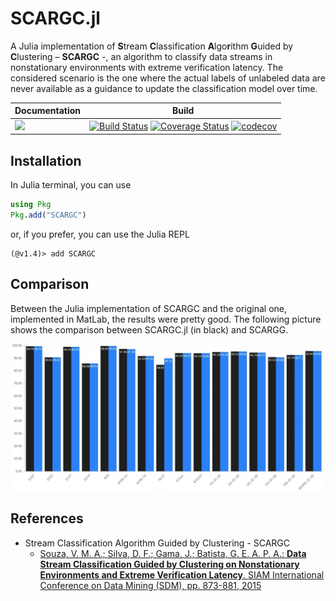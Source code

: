 # SCARGC.jl

A Julia implementation of **S**tream **C**lassification **A**lgo**r**ithm **G**uided by **C**lustering – **SCARGC** -, an algorithm to classify data streams in nonstationary environments with extreme verification latency. The considered scenario is the one where the actual labels of unlabeled data are never available as a guidance to update the classification model over time.

Documentation | Build
------------- | -----
[![][docs-stable-img]][docs-stable-url] | [![Build Status](https://travis-ci.org/MarinhoGabriel/SCARGC.jl.svg?branch=master)](https://travis-ci.org/MarinhoGabriel/SCARGC.jl) [![Coverage Status](https://coveralls.io/repos/github/MarinhoGabriel/SCARGC.jl/badge.svg)](https://coveralls.io/github/MarinhoGabriel/SCARGC.jl) [![codecov](https://codecov.io/gh/MarinhoGabriel/SCARGC.jl/branch/master/graph/badge.svg)](https://codecov.io/gh/MarinhoGabriel/SCARGC.jl)


## Installation

In Julia terminal, you can use

```julia
using Pkg
Pkg.add("SCARGC")
```

or, if you prefer, you can use the Julia REPL

```julia-repl
(@v1.4)> add SCARGC
```

## Comparison

Between the Julia implementation of SCARGC and the original one, implemented in MatLab, the results were pretty good.
The following picture shows the comparison between SCARGC.jl (in black) and SCARGG.

![Result](results/result.jpeg)

## References

- Stream Classification Algorithm Guided by Clustering - SCARGC
  - [Souza, V. M. A.; Silva, D. F.; Gama, J.; Batista, G. E. A. P. A.: **Data Stream Classification Guided by Clustering on Nonstationary Environments and Extreme Verification Latency**. SIAM International Conference on Data Mining (SDM), pp. 873-881, 2015](https://repositorio.inesctec.pt/bitstream/123456789/5325/1/P-00K-AN4.pdf)


[docs-stable-img]: https://img.shields.io/badge/docs-stable-blue.svg
[docs-stable-url]: https://
